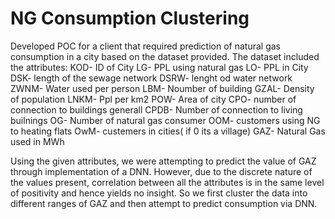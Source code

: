 # NG Consumption Clustering

Developed POC for a client that required prediction of natural gas consumption in a city based on the dataset provided. The dataset included the attributes:
KOD- ID of City
LG- PPL using natural gas
LO- PPL in City
DSK- length of the sewage network
DSRW- lenght od water network
ZWNM- Water used per person
LBM- Noumber of building
GZAL- Density of population
LNKM- Ppl per km2
POW- Area of city
CPO- number of connection to buildings generall
CPDB- Number of connection to living builnings
OG- Number of natural gas consumer
OOM- customers using NG to heating flats
OwM- custemers in cities( if 0 its a village)
GAZ- Natural Gas used in MWh

Using the given attributes, we were attempting to predict the value of GAZ through implementation  of a DNN. However, due to the discrete nature of the values present, correlation between all the attributes is in the same level of positivity and hence yields no insight. So we first cluster the data into different ranges of GAZ and then attempt to predict consumption via DNN.
